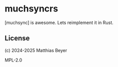 # muchsyncrs

[muchsync] is awesome. Lets reimplement it in Rust.

## License

(c) 2024-2025 Matthias Beyer

MPL-2.0
